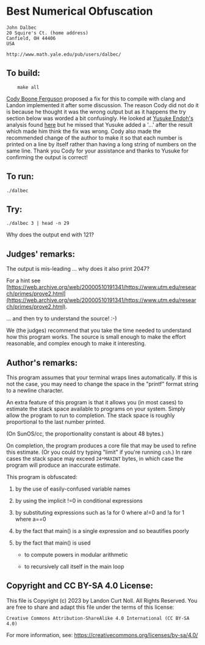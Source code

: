 # Best Numerical Obfuscation

    John Dalbec
    20 Squire's Ct.	(home address)
    Canfield, OH 44406
    USA

    http://www.math.yale.edu/pub/users/dalbec/

## To build:

        make all


[Cody Boone Ferguson](/winners.html#Cody_Boone_Ferguson) proposed a fix for this
to compile with clang and Landon implemented it after some discussion. The
reason Cody did not do it is because he thought it was the wrong output but as
it happens the try section below was worded a bit confusingly. He looked at
[Yusuke Endoh's](/winners.html#Yusuke_Endoh) analysis found
[here](https://mame-github-io.translate.goog/ioccc-ja-spoilers/1996/dalbec.html?_x_tr_sl=auto&_x_tr_tl=en&_x_tr_hl=en-US&_x_tr_pto=wapp)
but he missed that Yusuke added a '...' after the result which made him think
the fix was wrong. Cody also made the recommended change of the author to make
it so that each number is printed on a line by itself rather than having a long
string of numbers on the same line. Thank you Cody for your assistance and
thanks to Yusuke for confirming the output is correct!


## To run:

	./dalbec

## Try:


	./dalbec 3 | head -n 29

Why does the output end with 121?


## Judges' remarks:

The output is mis-leading ... why does it also print 2047?

For a hint see
[https://web.archive.org/web/20000510191341/https://www.utm.edu/research/primes/prove2.html](https://web.archive.org/web/20000510191341/https://www.utm.edu/research/primes/prove2.html).


... and then try to understand the source!  :-)

We (the judges) recommend that you take the time needed to understand
how this program works.  The source is small enough to make the effort
reasonable, and complex enough to make it interesting.

## Author's remarks:

This program assumes that your terminal wraps lines automatically.
If this is not the case, you may need to change the space in the
"printf" format string to a newline character.

An extra feature of this program is that it allows you (in most
cases) to estimate the stack space available to programs on your
system.  Simply allow the program to run to completion.  The stack
space is roughly proportional to the last number printed.

(On SunOS/cc, the proportionality constant is about 48 bytes.)

On completion, the program produces a core file that may be used to
refine this estimate.  (Or you could try typing "limit" if you're
running `csh`.) In rare cases the stack space may exceed `24*MAXINT`
bytes, in which case the program will produce an inaccurate estimate.

This program is obfuscated:

1. by the use of easily-confused variable names

2. by using the implicit !=0 in conditional expressions

3. by substituting expressions such as !a for 0 where a!=0 and !a for 1 where a==0

4. by the fact that main() is a single expression and so beautifies poorly

5. by the fact that main() is used

    - to compute powers in modular arithmetic

    - to recursively call itself in the main loop

## Copyright and CC BY-SA 4.0 License:

This file is Copyright (c) 2023 by Landon Curt Noll.  All Rights Reserved.
You are free to share and adapt this file under the terms of this license:

    Creative Commons Attribution-ShareAlike 4.0 International (CC BY-SA 4.0)

For more information, see: https://creativecommons.org/licenses/by-sa/4.0/
